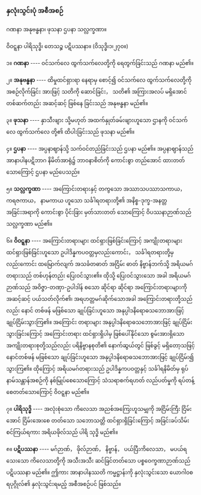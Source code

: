 ### နှလုံးသွင်းပုံ အစီအစဉ်

ဂဏနာ အနုဗန္ဓနာ၊ ဖုသနာ ဌပနာ သလ္လက္ခဏာ။

ဝိဝဋ္ဋနာ ပါရိသုဒ္ဓိ၊ တေသဉ္စ ပဋိပဿနာ။ (ဝိသုဒ္ဓိ၊၁၊၂၇၀။)

၁။ **ဂဏနာ** ---- ဝင်သက်လေ ထွက်သက်လေတို့ကို ရေတွက်ခြင်းသည် ဂဏနာ မည်၏။

၂။ **အနုဗန္ဓနာ** ---- ထိမှုထင်ရှားရာ နေရာမှ စောင့်၍ ဝင်သက်လေ ထွက်သက်လေတို့ကို အစဉ်လိုက်ခြင်း အားဖြင့် သတိကို ဆောင်ခြင်း， သတိ၏ အကြားအလပ် မရှိအောင် တစ်ဆက်တည်း အဆင့်ဆင့် ဖြစ်နေ ခြင်းသည် အနုဗန္ဓနာ မည်၏။

၃။ **ဖုသနာ** ---- နှာသီးဖျား သို့မဟုတ် အထက်နှုတ်ခမ်းဖျားဟူသော ဌာနကို ဝင်သက်လေ ထွက်သက်လေ တို့၏ ထိပါးခြင်းသည် ဖုသနာ မည်၏။

၄။ **ဌပနာ** ---- အပ္ပနာဈာန်သို့ သက်ဝင်တည်ခြင်းသည် ဌပနာ မည်၏။ 
အပ္ပနာဈာန်သည် အာနာပါနပဋိဘာဂ နိမိတ်အာရုံ၌ ဘာ၀နာစိတ်ကို ကောင်းစွာ တည်အောင် ထားတတ်သောကြောင့် ဌပနာ မည်ပေသည်။

၅။ **သလ္လက္ခဏာ** ---- အကြောင်းတရားနှင့် တကွသော အဿာသပဿာသကာယ， ကရဇကာယ， နာမကာယ ဟူသော သင်္ခါရတရားတို့၏ အနိစ္စ-ဒုက္ခ-အနတ္တ အခြင်းအရာကို ကောင်းစွာ ပိုင်းခြား မှတ်သားတတ် သောကြောင့် ဝိပဿနာဉာဏ်သည် သလ္လက္ခဏာ မည်၏။

၆။ **ဝိဝဋ္ဋနာ** ---- အကြောင်းတရားများ ထင်ရှားဖြစ်ခြင်းကြောင့် အကျိုးတရားများ ထင်ရှားဖြစ်ခြင်းဟူသော ဥပါဒိန္နကပဝတ္တမှလည်းကောင်း， သင်္ခါရတရားတို့မှလည်းကောင်း ထမြောက်လျက် အသင်္ခတဓာတ် အငြိမ်း ဓာတ် နိဗ္ဗာန်ဘက်သို့ အရိယမဂ်တရားသည် တစ်ဟုန်တည်း ပြေးဝင်သွား၏။ 
ထိုသို့ ပြေးဝင်သွားသော အခါ အရိယမဂ်ဉာဏ်သည် အဝိဇ္ဇာ-တဏှာ-ဥပါဒါန် စသော ဆိုင်ရာ ဆိုင်ရာ အကြောင်းတရားများကို အဆင့်ဆင့် ပယ်သတ်လိုက်၏၊ အရဟတ္တမဂ်ဆိုက်သောအခါ အကြောင်းတရားတို့သည်လည်း နောင် တစ်ဖန် မဖြစ်သော ချုပ်ခြင်းဟူသော အနုပ္ပါဒနိရောဓသဘောအားဖြင့် ချုပ်ငြိမ်းသွားကြ၏။ 
အကြောင်း တရားများ အနုပ္ပါဒနိရောဓသဘောအားဖြင့် ချုပ်ငြိမ်းသွားခြင်းကြောင့် အကြောင်းတရား ထင်ရှားရှိပါမှ ဖြစ်ပေါ်နိုင်သော စွမ်းအားရှိသော အကျိုးတရားစုတို့သည်လည်း ပရိနိဗ္ဗာနစုတိ၏ နောက်ဆွယ်တွင် ဖြစ်ခွင့် မရှိတော့သဖြင့် နောင်တစ်ဖန် မဖြစ်သော ချုပ်ခြင်းဟူသော အနုပ္ပါဒနိရောဓသဘောအားဖြင့် ချုပ်ငြိမ်း၍ သွားကြ၏။ 
ထိုကြောင့် အရိယမဂ်တရားသည် ဥပါဒိန္နကပဝတ္တနှင့် သင်္ခါရနိမိတ်မှ ရုပ်နာမ်သန္တာန်အစဉ်ကို နစ်မြုပ်စေသောကြောင့် သံသရာစက်ရဟတ် လည်ပတ်မှုကို ရပ်တန့်စေတတ်သောကြောင့် ဝိဝဋ္ဋနာ မည်၏။

၇။ **ပါရိသုဒ္ဓိ** ---- အလုံးစုံသော ကိလေသာ အညစ်အကြေးဟူသမျှကို အငြိမ်းကြီး ငြိမ်းအောင် ငြိမ်းအေးစေ တတ်သော သဘောသတ္တိ ထင်ရှားရှိခြင်းကြောင့် အခြင်းခပ်သိမ်း စင်ကြယ်ရကား အရိယဖိုလ်သည် ပါရိ သုဒ္ဓိ မည်၏။

၈။ **ပဋိပဿနာ** ---- မဂ်ဉာဏ်， ဖိုလ်ဉာဏ်， နိဗ္ဗာန်， ပယ်ပြီးကိလေသာ， မပယ်ရသေးသော ကိလေသာတို့ကို အသီးအသီး ဆင်ခြင်တတ်သော ပစ္စဝေက္ခဏာဉာဏ်သည် ပဋိပဿနာ မည်၏။ 
ဤကား အာနာပါနဿတိ ကမ္မဋ္ဌာန်းကို နှလုံးသွင်းသော ယောဂါ၀စရပုဂ္ဂိုလ်၏ နှလုံးသွင်းရမည့် အစီအစဉ်ပင် ဖြစ်သည်။ 